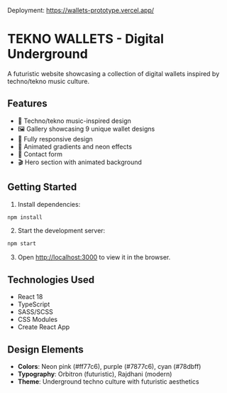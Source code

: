 Deployment: https://wallets-prototype.vercel.app/


# TEKNO WALLETS - Digital Underground

A futuristic website showcasing a collection of digital wallets inspired by techno/tekno music culture.

## Features

- 🎵 Techno/tekno music-inspired design
- 🖼️ Gallery showcasing 9 unique wallet designs
- 📱 Fully responsive design
- 🎨 Animated gradients and neon effects
- 📧 Contact form
- 🎬 Hero section with animated background

## Getting Started

1. Install dependencies:
```bash
npm install
```

2. Start the development server:
```bash
npm start
```

3. Open [http://localhost:3000](http://localhost:3000) to view it in the browser.

## Technologies Used

- React 18
- TypeScript
- SASS/SCSS
- CSS Modules
- Create React App

## Design Elements

- **Colors**: Neon pink (#ff77c6), purple (#7877c6), cyan (#78dbff)
- **Typography**: Orbitron (futuristic), Rajdhani (modern)
- **Theme**: Underground techno culture with futuristic aesthetics
